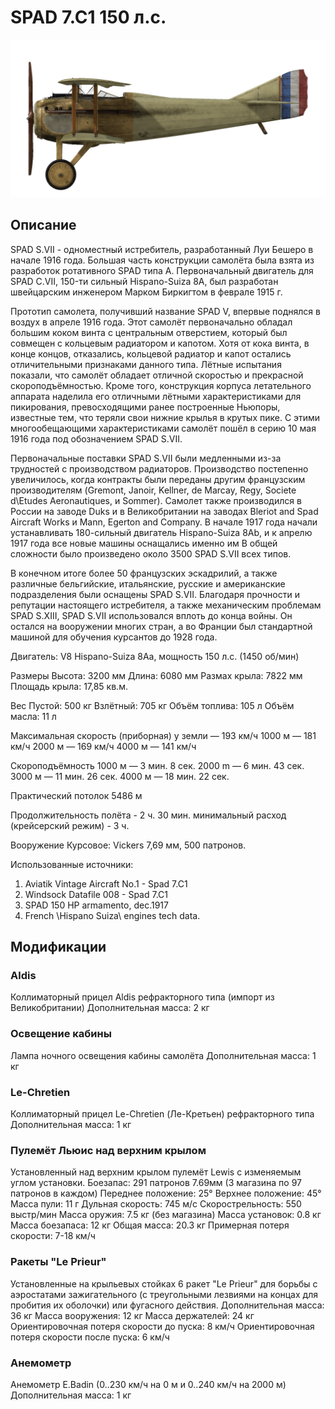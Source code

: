 # SPAD 7.C1 150 л.с.

![spad7early](../images/spad7early.png)

## Описание

SPAD S.VII - одноместный истребитель, разработанный Луи Бешеро в начале 1916 года. Большая часть конструкции самолёта была взята из разработок ротативного SPAD типа А. Первоначальный двигатель для SPAD C.VII, 150-ти сильный Hispano-Suiza 8A, был разработан швейцарским инженером Марком Биркигтом в феврале 1915 г.

Прототип самолета, получивший название SPAD V, впервые поднялся в воздух в апреле 1916 года. Этот самолёт первоначально обладал большим коком винта с центральным отверстием, который был совмещен с кольцевым радиатором и капотом. Хотя от кока винта, в конце концов, отказались, кольцевой радиатор и капот остались отличительными признаками данного типа. Лётные испытания показали, что самолёт обладает отличной скоростью и прекрасной скороподъёмностью. Кроме того, конструкция корпуса летательного аппарата наделила его отличными лётными характеристиками для пикирования, превосходящими ранее построенные Ньюпоры, известные тем, что теряли свои нижние крылья в крутых пике. С этими многообещающими характеристиками самолёт пошёл в серию 10 мая 1916 года под обозначением SPAD S.VII.

Первоначальные поставки SPAD S.VII были медленными из-за трудностей с производством радиаторов. Производство постепенно увеличилось, когда контракты были переданы другим французским производителям (Gremont, Janoir, Kellner, de Marcay, Regy, Societe d\Etudes Aeronautiques, и Sommer). Самолет также производился в России на заводе Duks и в Великобритании на заводах Bleriot and Spad Aircraft Works и Mann, Egerton and Company. В начале 1917 года начали устанавливать 180-сильный двигатель Hispano-Suiza 8Ab, и к апрелю 1917 года все новые машины оснащались именно им В общей сложности было произведено около 3500 SPAD S.VII всех типов.

В конечном итоге более 50 французских эскадрилий, а также различные бельгийские, итальянские, русские и американские  подразделения были оснащены SPAD S.VII. Благодаря прочности и репутации настоящего истребителя, а также механическим проблемам SPAD S.XIII, SPAD S.VII использовался вплоть до конца войны. Он остался на вооружении многих стран, а во Франции был стандартной машиной для обучения курсантов до 1928 года.


Двигатель:
V8 Hispano-Suiza 8Aa, мощность 150 л.с. (1450 об/мин)

Размеры
Высота: 3200 мм
Длина:  6080 мм
Размах крыла:  7822 мм
Площадь крыла:  17,85 кв.м.

Вес
Пустой: 500 кг
Взлётный: 705 кг
Объём топлива: 105 л
Объём масла: 11 л

Максимальная скорость (приборная)
у земли — 193 км/ч
1000 м — 181 км/ч
2000 м — 169 км/ч
4000 м — 141 км/ч

Скороподъёмность
1000 м — 3 мин. 8 сек.
2000 m — 6 мин. 43 сек.
3000 м — 11 мин. 26 сек.
4000 м — 18 мин. 22 сек.

Практический потолок 5486 м

Продолжительность полёта - 2 ч. 30 мин.
минимальный расход (крейсерский режим) - 3 ч.

Вооружение
Курсовое:  Vickers 7,69 мм, 500 патронов.

Использованные источники:
1) Aviatik Vintage Aircraft No.1 -  Spad 7.C1
2) Windsock Datafile 008 - Spad 7.C1
3) SPAD 150 HP armamento, dec.1917
4) French \Hispano Suiza\ engines tech data.

## Модификации

### Aldis

Коллиматорный прицел Aldis рефракторного типа (импорт из Великобритании)
Дополнительная масса: 2 кг

### Освещение кабины

Лампа ночного освещения кабины самолёта
Дополнительная масса: 1 кг

### Le-Chretien

Коллиматорный прицел Le-Chretien (Ле-Кретьен) рефракторного типа
Дополнительная масса: 1 кг

### Пулемёт Льюис над верхним крылом

Установленный над верхним крылом пулемёт Lewis с изменяемым углом установки.
Боезапас: 291 патронов 7.69мм (3 магазина по 97 патронов в каждом)
Переднее положение: 25°
Верхнее положение: 45°
Масса пули: 11 г
Дульная скорость: 745 м/с
Скорострельность: 550 выстр/мин
Масса оружия: 7.5 кг (без магазина)
Масса установок: 0.8 кг
Масса боезапаса: 12 кг
Общая масса: 20.3 кг
Примерная потеря скорости: 7-18 км/ч
### Ракеты "Le Prieur"

Установленные на крыльевых стойках 6 ракет "Le Prieur" для борьбы с аэростатами зажигательного (с треугольными лезвиями на концах для пробития их оболочки) или фугасного действия.
Дополнительная масса: 36 кг
Масса вооружения: 12 кг
Масса держателей: 24 кг
Ориентировочная потеря скорости до пуска: 8 км/ч
Ориентировочная потеря скорости после пуска: 6 км/ч
### Анемометр

Анемометр E.Badin (0..230 км/ч на 0 м и 0..240 км/ч на 2000 м)
Дополнительная масса: 1 кг
